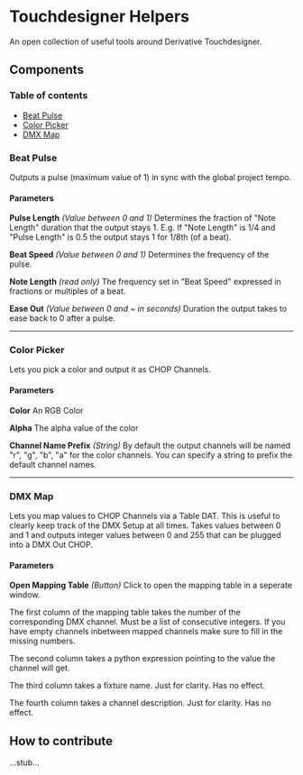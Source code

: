 # Touchdesigner Helpers
An open collection of useful tools around Derivative Touchdesigner.


## Components
### Table of contents
* [Beat Pulse](#beat-pulse)
* [Color Picker](#color-picker)
* [DMX Map](#dmx-map)

### Beat Pulse
Outputs a pulse (maximum value of 1) in sync with the global project tempo.

#### Parameters
**Pulse Length** 
*(Value between 0 and 1)*
Determines the fraction of "Note Length" duration that the output stays 1.
E.g. If "Note Length" is 1/4 and "Pulse Length" is 0.5 the output stays 1 for 1/8th (of a beat).

**Beat Speed**
*(Value between 0 and 1)*
Determines the frequency of the pulse.

**Note Length**
*(read only)*
The frequency set in "Beat Speed" expressed in fractions or multiples of a beat.

**Ease Out**
*(Value between 0 and ~ in seconds)*
Duration the output takes to ease back to 0 after a pulse.

---

### Color Picker
Lets you pick a color and output it as CHOP Channels.

#### Parameters
**Color**
An RGB Color

**Alpha**
The alpha value of the color

**Channel Name Prefix**
*(String)*
By default the output channels will be named "r", "g", "b", "a" for the color channels. You can specify a string to prefix the default channel names.

---

### DMX Map
Lets you map values to CHOP Channels via a Table DAT. This is useful to clearly keep track of the DMX Setup at all times. Takes values between 0 and 1 and outputs integer values between 0 and 255 that can be plugged into a DMX Out CHOP.

#### Parameters
**Open Mapping Table**
*(Button)*
Click to open the mapping table in a seperate window.

The first column of the mapping table takes the number of the corresponding DMX channel. Must be a list of consecutive integers. If you have empty channels inbetween mapped channels make sure to fill in the missing numbers. 

The second column takes a python expression pointing to the value the channel will get.

The third column takes a fixture name. Just for clarity. Has no effect. 

The fourth column takes a channel description. Just for clarity. Has no effect. 


## How to contribute
…stub…


